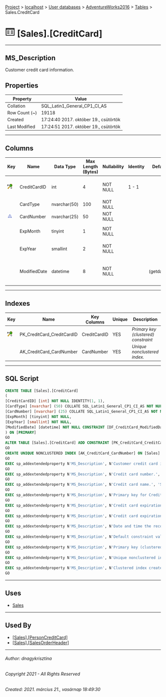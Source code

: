 #### 

[Project](../../../../index.md) > [localhost](../../../index.md) > [User databases](../../index.md) > [AdventureWorks2016](../index.md) > [Tables](Tables.md) > Sales.CreditCard

# ![Tables](../../../../Images/Table32.png) [Sales].[CreditCard]

---

## <a name="#description"></a>MS_Description

Customer credit card information.

## <a name="#properties"></a>Properties

| Property | Value |
|---|---|
| Collation | SQL_Latin1_General_CP1_CI_AS |
| Row Count (~) | 19118 |
| Created | 17:24:40 2017. október 19., csütörtök |
| Last Modified | 17:24:51 2017. október 19., csütörtök |


---

## <a name="#columns"></a>Columns

| Key | Name | Data Type | Max Length (Bytes) | Nullability | Identity | Default | Description |
|---|---|---|---|---|---|---|---|
| [![Cluster Primary Key PK_CreditCard_CreditCardID: CreditCardID](../../../../Images/pkcluster.png)](#indexes) | CreditCardID | int | 4 | NOT NULL | 1 - 1 |  | _Primary key for CreditCard records._ |
|  | CardType | nvarchar(50) | 100 | NOT NULL |  |  | _Credit card name._ |
| [![Indexes AK_CreditCard_CardNumber](../../../../Images/Index.png)](#indexes) | CardNumber | nvarchar(25) | 50 | NOT NULL |  |  | _Credit card number._ |
|  | ExpMonth | tinyint | 1 | NOT NULL |  |  | _Credit card expiration month._ |
|  | ExpYear | smallint | 2 | NOT NULL |  |  | _Credit card expiration year._ |
|  | ModifiedDate | datetime | 8 | NOT NULL |  | (getdate()) | _Date and time the record was last updated._ |


---

## <a name="#indexes"></a>Indexes

| Key | Name | Key Columns | Unique | Description |
|---|---|---|---|---|
| [![Cluster Primary Key PK_CreditCard_CreditCardID: CreditCardID](../../../../Images/pkcluster.png)](#indexes) | PK_CreditCard_CreditCardID | CreditCardID | YES | _Primary key (clustered) constraint_ |
|  | AK_CreditCard_CardNumber | CardNumber | YES | _Unique nonclustered index._ |


---

## <a name="#sqlscript"></a>SQL Script

```sql
CREATE TABLE [Sales].[CreditCard]
(
[CreditCardID] [int] NOT NULL IDENTITY(1, 1),
[CardType] [nvarchar] (50) COLLATE SQL_Latin1_General_CP1_CI_AS NOT NULL,
[CardNumber] [nvarchar] (25) COLLATE SQL_Latin1_General_CP1_CI_AS NOT NULL,
[ExpMonth] [tinyint] NOT NULL,
[ExpYear] [smallint] NOT NULL,
[ModifiedDate] [datetime] NOT NULL CONSTRAINT [DF_CreditCard_ModifiedDate] DEFAULT (getdate())
) ON [PRIMARY]
GO
ALTER TABLE [Sales].[CreditCard] ADD CONSTRAINT [PK_CreditCard_CreditCardID] PRIMARY KEY CLUSTERED  ([CreditCardID]) ON [PRIMARY]
GO
CREATE UNIQUE NONCLUSTERED INDEX [AK_CreditCard_CardNumber] ON [Sales].[CreditCard] ([CardNumber]) ON [PRIMARY]
GO
EXEC sp_addextendedproperty N'MS_Description', N'Customer credit card information.', 'SCHEMA', N'Sales', 'TABLE', N'CreditCard', NULL, NULL
GO
EXEC sp_addextendedproperty N'MS_Description', N'Credit card number.', 'SCHEMA', N'Sales', 'TABLE', N'CreditCard', 'COLUMN', N'CardNumber'
GO
EXEC sp_addextendedproperty N'MS_Description', N'Credit card name.', 'SCHEMA', N'Sales', 'TABLE', N'CreditCard', 'COLUMN', N'CardType'
GO
EXEC sp_addextendedproperty N'MS_Description', N'Primary key for CreditCard records.', 'SCHEMA', N'Sales', 'TABLE', N'CreditCard', 'COLUMN', N'CreditCardID'
GO
EXEC sp_addextendedproperty N'MS_Description', N'Credit card expiration month.', 'SCHEMA', N'Sales', 'TABLE', N'CreditCard', 'COLUMN', N'ExpMonth'
GO
EXEC sp_addextendedproperty N'MS_Description', N'Credit card expiration year.', 'SCHEMA', N'Sales', 'TABLE', N'CreditCard', 'COLUMN', N'ExpYear'
GO
EXEC sp_addextendedproperty N'MS_Description', N'Date and time the record was last updated.', 'SCHEMA', N'Sales', 'TABLE', N'CreditCard', 'COLUMN', N'ModifiedDate'
GO
EXEC sp_addextendedproperty N'MS_Description', N'Default constraint value of GETDATE()', 'SCHEMA', N'Sales', 'TABLE', N'CreditCard', 'CONSTRAINT', N'DF_CreditCard_ModifiedDate'
GO
EXEC sp_addextendedproperty N'MS_Description', N'Primary key (clustered) constraint', 'SCHEMA', N'Sales', 'TABLE', N'CreditCard', 'CONSTRAINT', N'PK_CreditCard_CreditCardID'
GO
EXEC sp_addextendedproperty N'MS_Description', N'Unique nonclustered index.', 'SCHEMA', N'Sales', 'TABLE', N'CreditCard', 'INDEX', N'AK_CreditCard_CardNumber'
GO
EXEC sp_addextendedproperty N'MS_Description', N'Clustered index created by a primary key constraint.', 'SCHEMA', N'Sales', 'TABLE', N'CreditCard', 'INDEX', N'PK_CreditCard_CreditCardID'
GO

```


---

## <a name="#uses"></a>Uses

* [Sales](../Security/Schemas/Sales.md)


---

## <a name="#usedby"></a>Used By

* [[Sales].[PersonCreditCard]](PersonCreditCard.md)
* [[Sales].[SalesOrderHeader]](SalesOrderHeader.md)


---

###### Author:  dnagykrisztina

###### Copyright 2021 - All Rights Reserved

###### Created: 2021. március 21., vasárnap 18:49:30

